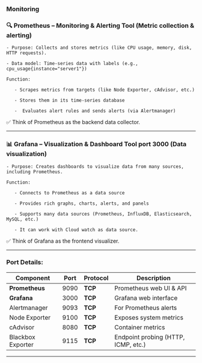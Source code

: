 
### Monitoring

### 🔍 Prometheus – Monitoring & Alerting Tool (Metric collection & alerting)

    - Purpose: Collects and stores metrics (like CPU usage, memory, disk, HTTP requests).

    - Data model: Time-series data with labels (e.g., cpu_usage{instance="server1"})

    Function:

       - Scrapes metrics from targets (like Node Exporter, cAdvisor, etc.)

       - Stores them in its time-series database

       -  Evaluates alert rules and sends alerts (via Alertmanager)

✅ Think of Prometheus as the backend data collector.

---

### 📊 Grafana – Visualization & Dashboard Tool port 3000 (Data visualization)

    - Purpose: Creates dashboards to visualize data from many sources, including Prometheus.

    Function:

       - Connects to Prometheus as a data source

       - Provides rich graphs, charts, alerts, and panels

       - Supports many data sources (Prometheus, InfluxDB, Elasticsearch, MySQL, etc.)

       - It can work with Cloud watch as data source.

✅ Think of Grafana as the frontend visualizer.

--- 

### Port Details:

| Component         | Port | Protocol | Description                         |
| ----------------- | ---- | -------- | ----------------------------------- |
| **Prometheus**    | 9090 | **TCP**  | Prometheus web UI & API             |
| **Grafana**       | 3000 | **TCP**  | Grafana web interface               |
| Alertmanager      | 9093 | **TCP**  | For Prometheus alerts               |
| Node Exporter     | 9100 | **TCP**  | Exposes system metrics              |
| cAdvisor          | 8080 | **TCP**  | Container metrics                   |
| Blackbox Exporter | 9115 | **TCP**  | Endpoint probing (HTTP, ICMP, etc.) |

---
